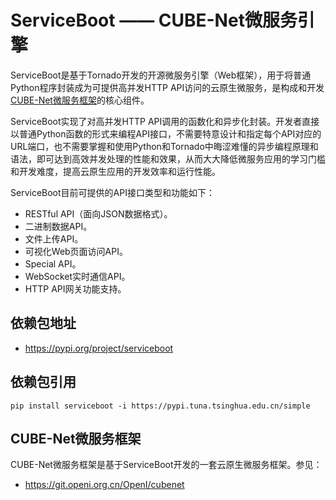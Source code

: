 # ServiceBoot —— CUBE-Net微服务引擎

ServiceBoot是基于Tornado开发的开源微服务引擎（Web框架），用于将普通Python程序封装成为可提供高并发HTTP API访问的云原生微服务，是构成和开发[CUBE-Net微服务框架](https://gitee.com/cubenet/cubenet)的核心组件。

ServiceBoot实现了对高并发HTTP API调用的函数化和异步化封装。开发者直接以普通Python函数的形式来编程API接口，不需要特意设计和指定每个API对应的URL端口，也不需要掌握和使用Python和Tornado中晦涩难懂的异步编程原理和语法，即可达到高效并发处理的性能和效果，从而大大降低微服务应用的学习门槛和开发难度，提高云原生应用的开发效率和运行性能。

ServiceBoot目前可提供的API接口类型和功能如下：

- RESTful API（面向JSON数据格式）。
- 二进制数据API。
- 文件上传API。
- 可视化Web页面访问API。
- Special API。
- WebSocket实时通信API。
- HTTP API网关功能支持。

## 依赖包地址 

- https://pypi.org/project/serviceboot

## 依赖包引用

    pip install serviceboot -i https://pypi.tuna.tsinghua.edu.cn/simple

## CUBE-Net微服务框架

CUBE-Net微服务框架是基于ServiceBoot开发的一套云原生微服务框架。参见：

- https://git.openi.org.cn/OpenI/cubenet
